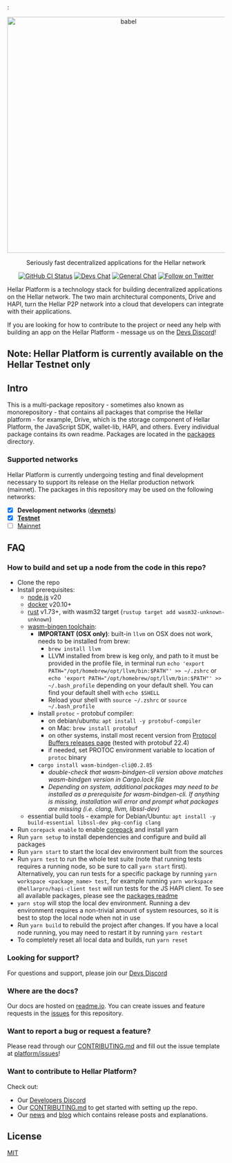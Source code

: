 : <!-- markdownlint-disable MD033 MD041 -->
<p align="center">
  <a href="https://hellarplatform.readme.io/docs/introduction-what-is-hellar-platform/">
    <img alt="babel" src="https://media.hellar.io/wp-content/uploads/hellar_digital-cash_logo_2018_rgb_for_screens.png" width="546">
  </a>
</p>

<p align="center">
  Seriously fast decentralized applications for the Hellar network
</p>

<p align="center">
  <a href="https://github.com/hellarpay/platform/actions/workflows/all-packages.yml"><img alt="GitHub CI Status" src="https://github.com/hellarpay/platform/actions/workflows/all-packages.yml/badge.svg"></a>
  <a href="https://chat.hellardevs.org/"><img alt="Devs Chat" src="https://img.shields.io/badge/discord-Dev_chat-738adb"></a>
  <a href="https://discordapp.com/invite/PXbUxJB"><img alt="General Chat" src="https://img.shields.io/badge/discord-General_chat-738adb"></a>
  <a href="https://twitter.com/intent/follow?screen_name=Hellarpay"><img alt="Follow on Twitter" src="https://img.shields.io/twitter/follow/Hellarpay.svg?style=social&label=Follow"></a>
</p>

Hellar Platform is a technology stack for building decentralized applications on
the Hellar network. The two main architectural components, Drive and HAPI, turn
the Hellar P2P network into a cloud that developers can integrate with their
applications.

If you are looking for how to contribute to the project or need any help with
building an app on the Hellar Platform - message us on the [Devs
Discord](https://chat.hellardevs.org/)!

## Note: Hellar Platform is currently available on the Hellar Testnet only

## Intro

This is a multi-package repository - sometimes also known as monorepository -
that contains all packages that comprise the Hellar platform - for example, Drive,
which is the storage component of Hellar Platform, the JavaScript SDK, wallet-lib,
HAPI, and others. Every individual package contains its own readme. Packages are
located in the [packages](./packages) directory.

### Supported networks

Hellar Platform is currently undergoing testing and final development necessary to
support its release on the Hellar production network (mainnet). The packages in
this repository may be used on the following networks:

- [x] **Development networks** ([**devnets**](https://hellarplatform.readme.io/docs/reference-glossary#devnet))
- [x] [**Testnet**](https://hellarplatform.readme.io/docs/reference-glossary#testnet)
- [ ] [Mainnet](https://hellarplatform.readme.io/docs/reference-glossary#mainnet)

## FAQ

### How to build and set up a node from the code in this repo?

- Clone the repo
- Install prerequisites:
  - [node.js](https://nodejs.org/) v20
  - [docker](https://docs.docker.com/get-docker/) v20.10+
  - [rust](https://www.rust-lang.org/tools/install) v1.73+, with wasm32 target (`rustup target add wasm32-unknown-unknown`)
  - [wasm-bingen toolchain](https://rustwasm.github.io/wasm-bindgen/):
    - **IMPORTANT (OSX only)**: built-in `llvm` on OSX does not work, needs to be installed from brew:
      - `brew install llvm`
      - LLVM installed from brew is keg only, and path to it must be provided in the profile file,
        in terminal run `echo 'export PATH="/opt/homebrew/opt/llvm/bin:$PATH"' >> ~/.zshrc` or `echo 'export PATH="/opt/homebrew/opt/llvm/bin:$PATH"' >> ~/.bash_profile` depending on your default shell.
        You can find your default shell with `echo $SHELL`
      - Reload your shell with `source ~/.zshrc` or `source ~/.bash_profile` 
    - install `protoc` - protobuf compiler:
      - on debian/ubuntu: `apt install -y protobuf-compiler`
      - on Mac: `brew install protobuf`
      - on other systems, install most recent version from [Protocol Buffers releases page](https://github.com/protocolbuffers/protobuf/releases) (tested with protobuf 22.4)
      - if needed, set PROTOC environment variable to location of `protoc` binary
    - `cargo install wasm-bindgen-cli@0.2.85`
      - *double-check that wasm-bindgen-cli version above matches wasm-bindgen version in Cargo.lock file*
      - *Depending on system, additional packages may need to be installed as a prerequisite for wasm-bindgen-cli. If anything is missing, installation will error and prompt what packages are missing (i.e. clang, llvm, libssl-dev)*
  - essential build tools - example for Debian/Ubuntu: `apt install -y build-essential libssl-dev pkg-config clang`
- Run `corepack enable` to enable [corepack](https://nodejs.org/dist/latest/docs/api/corepack.html) and install yarn
- Run `yarn setup` to install dependencies and configure and build all packages
- Run `yarn start` to start the local dev environment built from the sources
- Run `yarn test` to run the whole test suite (note that running tests requires a running node,
 so be sure to call `yarn start` first). Alternatively, you can run tests for a specific
 package by running `yarn workspace <package_name> test`, for example running
 `yarn workspace @hellarpro/hapi-client test` will run tests for the JS HAPI client. To see
 all available packages, please see the [packages readme](./packages/README.md)
- `yarn stop` will stop the local dev environment. Running a dev environment requires a non-trivial amount of system resources,
 so it is best to stop the local node when not in use
- Run `yarn build` to rebuild the project after changes. If you have a local node
 running, you may need to restart it by running `yarn restart`
- To completely reset all local data and builds, run `yarn reset`

### Looking for support?

For questions and support, please join our [Devs
Discord](https://chat.hellardevs.org/)

### Where are the docs?

Our docs are hosted on
[readme.io](https://hellarplatform.readme.io/docs/introduction-what-is-hellar-platform).
You can create issues and feature requests in the
[issues](https://github.com/hellarpay/platform/issues) for this repository.

### Want to report a bug or request a feature?

Please read through our [CONTRIBUTING.md](CONTRIBUTING.md) and fill out the
issue template at [platform/issues](https://github.com/hellarpay/platform/issues)!

### Want to contribute to Hellar Platform?

Check out:

- Our [Developers Discord](https://chat.hellardevs.org/)
- Our [CONTRIBUTING.md](CONTRIBUTING.md) to get started with setting up the
  repo.
- Our [news](https://www.hellar.io/news/) and [blog](https://www.hellar.io/blog/) which contains release posts and
  explanations.

## License

[MIT](LICENSE.md)
